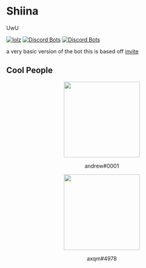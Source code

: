 # Shiina
UwU 

[![lolz](https://discordapp.com/api/guilds/781158416521101312/widget.png?style=shield)](https://discord.gg/QJaGpnd7wY) [![Discord Bots](https://top.gg/api/widget/status/808445215617974313.svg)](https://top.gg/bot/808445215617974313) [![Discord Bots](https://top.gg/api/widget/lib/808445215617974313.svg)](https://top.gg/bot/808445215617974313)

a very basic version of the bot this is based off [invite](https://top.gg/bot/808445215617974313/invite/)

## Cool People

<p align="center">
  <img width="200" src="https://cdn.discordapp.com/avatars/392469686060711937/a_b64c526db7b4584acba5f284d614baba.png">
</p>
<p align="center">
  andrew#0001
</p>

<p align="center">
  <img width="200" src="https://cdn.discordapp.com/avatars/780049785448693782/1d45a71f8d8b63423de5a9b0ee8aba60.png">
</p>
<p align="center">
  axqm#4978
</p>
